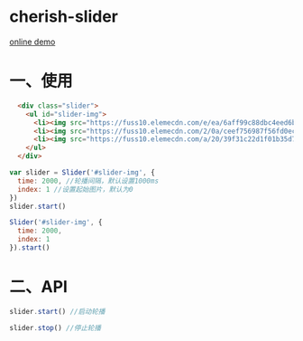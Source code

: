 # cherish-slider

[online demo](http://2.xieqin.sinaapp.com/slider/)

# 一、使用

```html
  <div class="slider">
    <ul id="slider-img">
      <li><img src="https://fuss10.elemecdn.com/e/ea/6aff99c88dbc4eed6b46034886b8fpng.png?imageMogr2/format/webp/quality/85" alt=""></li>
      <li><img src="https://fuss10.elemecdn.com/2/0a/ceef756987f56fd0ec73b01bd4493png.png?imageMogr2/format/webp/quality/85" alt=""></li>
      <li><img src="https://fuss10.elemecdn.com/a/20/39f31c22d1f01b35d79b2a06da1ebpng.png?imageMogr2/format/webp/quality/85" alt=""></li>
    </ul>
  </div>
```

```js
var slider = Slider('#slider-img', {
  time: 2000, //轮播间隔，默认设置1000ms
  index: 1 //设置起始图片，默认为0
})
slider.start()
```
```js
Slider('#slider-img', {
  time: 2000,
  index: 1
}).start()
```

# 二、API
```js
slider.start() //启动轮播

slider.stop() //停止轮播
```


